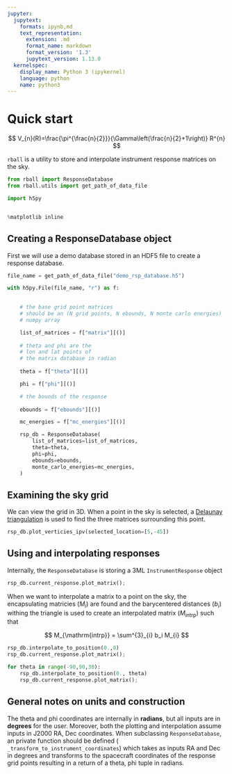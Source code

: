 ```yaml
---
jupyter:
  jupytext:
    formats: ipynb,md
    text_representation:
      extension: .md
      format_name: markdown
      format_version: '1.3'
      jupytext_version: 1.13.0
  kernelspec:
    display_name: Python 3 (ipykernel)
    language: python
    name: python3
---
```


# Quick start

$$ V_{n}(R)=\frac{\pi^{\frac{n}{2}}}{\Gamma\left(\frac{n}{2}+1\right)} R^{n} $$

```rball``` is a utility to store and interpolate instrument response matrices on the sky. 


```python
from rball import ResponseDatabase
from rball.utils import get_path_of_data_file

import h5py


%matplotlib inline
```

## Creating a ResponseDatabase object

First we will use a demo database stored in an HDF5 file to create a response database.

```python
file_name = get_path_of_data_file("demo_rsp_database.h5")

with h5py.File(file_name, "r") as f:

    
    # the base grid point matrices
    # should be an (N grid points, N ebounds, N monte carlo energies)
    # numpy array

    list_of_matrices = f["matrix"][()]
    
    # theta and phi are the 
    # lon and lat points of 
    # the matrix database in radian
    
    theta = f["theta"][()]

    phi = f["phi"][()]

    # the bounds of the response
    
    ebounds = f["ebounds"][()]

    mc_energies = f["mc_energies"][()]

    rsp_db = ResponseDatabase(
        list_of_matrices=list_of_matrices,
        theta=theta,
        phi=phi,
        ebounds=ebounds,
        monte_carlo_energies=mc_energies,
    )

```

## Examining the sky grid

We can view the grid in 3D. When a point in the sky is selected, a [Delaunay triangulation](https://en.wikipedia.org/wiki/Delaunay_triangulation) is used to find the three matrices surrounding this point.

```python
rsp_db.plot_verticies_ipv(selected_location=[5,-45])
```

## Using and interpolating responses 


Internally, the ```ResponseDatabase``` is storing a 3ML ```InstrumentResponse``` object

```python
rsp_db.current_response.plot_matrix();
```

When we want to interpolate a matrix to a point on the sky, the encapsulating matricies ($M_i$) are found and the barycentered distances ($b_i$) withing the triangle is used to create an interpolated matrix ($M_{\mathrm{intrp}}$) such that

$$ M_{\mathrm{intrp}} = \sum^{3}_{i} b_i M_{i}  $$

```python
rsp_db.interpolate_to_position(0.,0)
rsp_db.current_response.plot_matrix();
```

```python
for theta in range(-90,90,30):
    rsp_db.interpolate_to_position(0., theta)
    rsp_db.current_response.plot_matrix();
```

## General notes on units and construction

The theta and phi coordinates are internally in **radians**, but all inputs are in **degrees** for the user. Moreover, both the plotting and interpolation assume inputs in J2000 RA, Dec coordinates. When subclassing ```ResponseDatabase```, an private function should be defined (``` _transform_to_instrument_coordinates```) which takes as inputs RA and Dec in degrees and transforms to the spacecraft coordinates of the response grid points resulting in a return of a theta, phi tuple in radians.




```python

```
